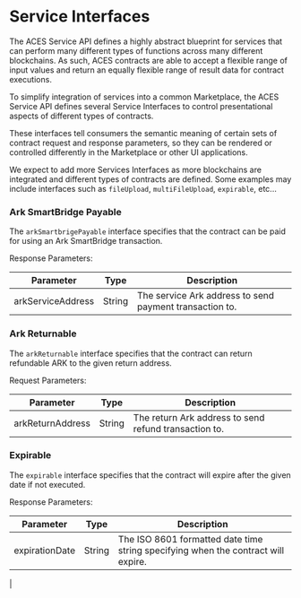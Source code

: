 # Service Interfaces

The ACES Service API defines a highly abstract blueprint for services that can
perform many different types of functions across many different blockchains. 
As such, ACES contracts are able to accept a flexible range of input values
and return an equally flexible range of result data for contract executions.

To simplify integration of services into a common Marketplace, the ACES Service
API defines several Service Interfaces to control presentational aspects 
of different types of contracts.

These interfaces tell consumers the semantic meaning of certain sets of contract 
request and response parameters, so they can be rendered or controlled differently
in the Marketplace or other UI applications.

We expect to add more Services Interfaces as more blockchains are integrated
and different types of contracts are defined. Some examples may include interfaces
such as `fileUpload`, `multiFileUpload`, `expirable`, etc...


### Ark SmartBridge Payable

The `arkSmartbrigePayable` interface specifies that the contract can be paid for
using an Ark SmartBridge transaction.

Response Parameters:

| Parameter | Type | Description |
| --------- | ---- | ----------- |
| arkServiceAddress | String | The service Ark address to send payment transaction to. |



### Ark Returnable

The `arkReturnable` interface specifies that the contract can return refundable
ARK to the given return address. 

Request Parameters:

| Parameter | Type | Description |
| --------- | ---- | ----------- |
| arkReturnAddress | String | The return Ark address to send refund transaction to. |


### Expirable

The `expirable` interface specifies that the contract will expire after the given
date if not executed.

Response Parameters:

| Parameter | Type | Description |
| --------- | ---- | ----------- |
| expirationDate | String | The ISO 8601 formatted date time string specifying when the contract will expire.
 |

